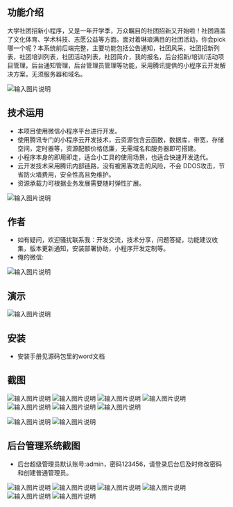 ## 功能介绍 

 大学社团招新小程序，又是一年开学季，万众瞩目的社团招新又开始啦！社团涵盖了文化体育、学术科技、志愿公益等方面。面对着琳琅满目的社团活动，你会pick哪一个呢？本系统前后端完整，主要功能包括公告通知，社团风采，社团招新列表，社团培训列表，社团活动列表，社团简介，我的报名，后台招新/培训/活动项目管理，后台通知管理，后台管理员管理等功能，采用腾讯提供的小程序云开发解决方案，无须服务器和域名。


![输入图片说明](demo/%E4%BA%8C%E7%BB%B4%E7%A0%81.png)


## 技术运用
- 本项目使用微信小程序平台进行开发。
- 使用腾讯专门的小程序云开发技术，云资源包含云函数，数据库，带宽，存储空间，定时器等，资源配额价格低廉，无需域名和服务器即可搭建。
- 小程序本身的即用即走，适合小工具的使用场景，也适合快速开发迭代。
- 云开发技术采用腾讯内部链路，没有被黑客攻击的风险，不会 DDOS攻击，节省防火墙费用，安全性高且免维护。
- 资源承载力可根据业务发展需要随时弹性扩展。  

![输入图片说明](demo/%E5%A4%A7%E5%AD%A6%E7%A4%BE%E5%9B%A2%E5%B0%8F%E7%A8%8B%E5%BA%8F%20(2).jpeg)

## 作者
- 如有疑问，欢迎骚扰联系我：开发交流，技术分享，问题答疑，功能建议收集，版本更新通知，安装部署协助，小程序开发定制等。
- 俺的微信: 
 
![输入图片说明](demo/author.jpg)


## 演示 
 
![输入图片说明](demo/%E4%BA%8C%E7%BB%B4%E7%A0%81.png)

## 安装

- 安装手册见源码包里的word文档




## 截图
 
![输入图片说明](demo/1%E9%A6%96%E9%A1%B5.png)
![输入图片说明](demo/2%E7%A4%BE%E5%9B%A2%E5%85%AC%E5%91%8A.png)
![输入图片说明](demo/3%E7%A4%BE%E5%9B%A2%E9%A3%8E%E9%87%87.jpg)
![输入图片说明](demo/4%E6%8B%9B%E6%96%B0%E6%8A%A5%E5%90%8D.png)
![输入图片说明](demo/5%E7%A4%BE%E5%9B%A2%E5%9F%B9%E8%AE%AD.png)
![输入图片说明](demo/6%E7%A4%BE%E5%9B%A2%E6%B4%BB%E5%8A%A8.png)
![输入图片说明](demo/7%E6%8A%A5%E5%90%8D%E8%AF%A6%E6%83%85.png)

![输入图片说明](demo/8%E6%8A%A5%E5%90%8D.png)
![输入图片说明](demo/9%E6%88%91%E7%9A%84.png)


## 后台管理系统截图 
- 后台超级管理员默认账号:admin，密码123456，请登录后台后及时修改密码和创建普通管理员。

![输入图片说明](demo/10%E5%90%8E%E5%8F%B0%E9%A6%96%E9%A1%B5.png)
![输入图片说明](demo/11%E5%90%8E%E5%8F%B0-%E6%8A%A5%E5%90%8D%E7%AE%A1%E7%90%86.png)
![输入图片说明](demo/12%E5%90%8E%E5%8F%B0-%E6%8A%A5%E5%90%8D%E8%8F%9C%E5%8D%95.png)
![输入图片说明](demo/13%E5%90%8E%E5%8F%B0-%E6%8A%A5%E5%90%8D%E5%90%8D%E5%8D%95.png)
![输入图片说明](demo/14%E5%90%8E%E5%8F%B0-%E6%8A%A5%E5%90%8D%E5%AF%BC%E5%87%BA.png)
![输入图片说明](demo/15%E5%90%8E%E5%8F%B0-%E6%8A%A5%E5%90%8D%E6%B7%BB%E5%8A%A0.png)